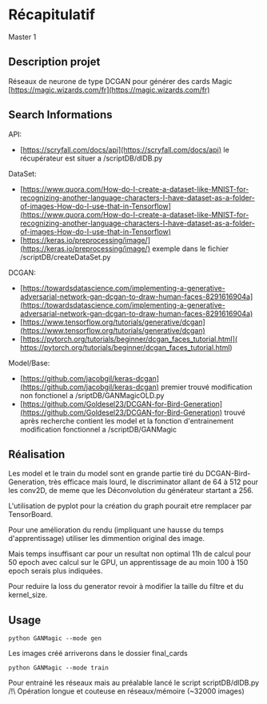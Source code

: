 # Récapitulatif

Master 1

## Description projet

Réseaux de neurone de type DCGAN pour générer des cards Magic [https://magic.wizards.com/fr](https://magic.wizards.com/fr)


## Search Informations

 API:
 - [https://scryfall.com/docs/api](https://scryfall.com/docs/api) le récupérateur est situer a /scriptDB/dlDB.py
        
 DataSet:
  - [https://www.quora.com/How-do-I-create-a-dataset-like-MNIST-for-recognizing-another-language-characters-I-have-dataset-as-a-folder-of-images-How-do-I-use-that-in-Tensorflow](https://www.quora.com/How-do-I-create-a-dataset-like-MNIST-for-recognizing-another-language-characters-I-have-dataset-as-a-folder-of-images-How-do-I-use-that-in-Tensorflow)
  - [https://keras.io/preprocessing/image/](https://keras.io/preprocessing/image/) exemple dans le fichier /scriptDB/createDataSet.py
        
 DCGAN:
  - [https://towardsdatascience.com/implementing-a-generative-adversarial-network-gan-dcgan-to-draw-human-faces-8291616904a](https://towardsdatascience.com/implementing-a-generative-adversarial-network-gan-dcgan-to-draw-human-faces-8291616904a)
  - [https://www.tensorflow.org/tutorials/generative/dcgan](https://www.tensorflow.org/tutorials/generative/dcgan)
  - [https://pytorch.org/tutorials/beginner/dcgan_faces_tutorial.html]( https://pytorch.org/tutorials/beginner/dcgan_faces_tutorial.html)

 Model/Base:
  - [https://github.com/jacobgil/keras-dcgan](https://github.com/jacobgil/keras-dcgan) premier trouvé modification non fonctionel a /sriptDB/GANMagicOLD.py
  - [https://github.com/Goldesel23/DCGAN-for-Bird-Generation](https://github.com/Goldesel23/DCGAN-for-Bird-Generation) trouvé après recherche contient les model et la fonction d'entrainement modification fonctionnel a /scriptDB/GANMagic
 
 ## Réalisation
 
 Les model et le train du model sont en grande partie tiré du DCGAN-Bird-Generation, très efficace mais lourd, le discriminator allant de 64 à 512 pour les conv2D, de meme que les Déconvolution du générateur startant a 256.
 
 L'utilisation de pyplot pour la création du graph pourait etre remplacer par TensorBoard.
 
 Pour une amélioration du rendu (impliquant une hausse du temps d'apprentissage) utiliser les dimmention original des image.
 
 Mais temps insuffisant car pour un resultat non optimal 11h de calcul pour 50 epoch avec calcul sur le GPU, un apprentissage de au moin 100 à 150 epoch serais plus indiquées.
 
 Pour reduire la loss du generator revoir à modifier la taille du filtre et du kernel_size.
 
 ## Usage

 ```python GANMagic --mode gen```

 Les images créé arriverons dans le dossier final_cards

 ```python GANMagic --mode train```

 Pour entrainé les réseaux mais au préalable lancé le script scriptDB/dlDB.py /!\ Opération longue et couteuse en réseaux/mémoire (~32000 images)
 
